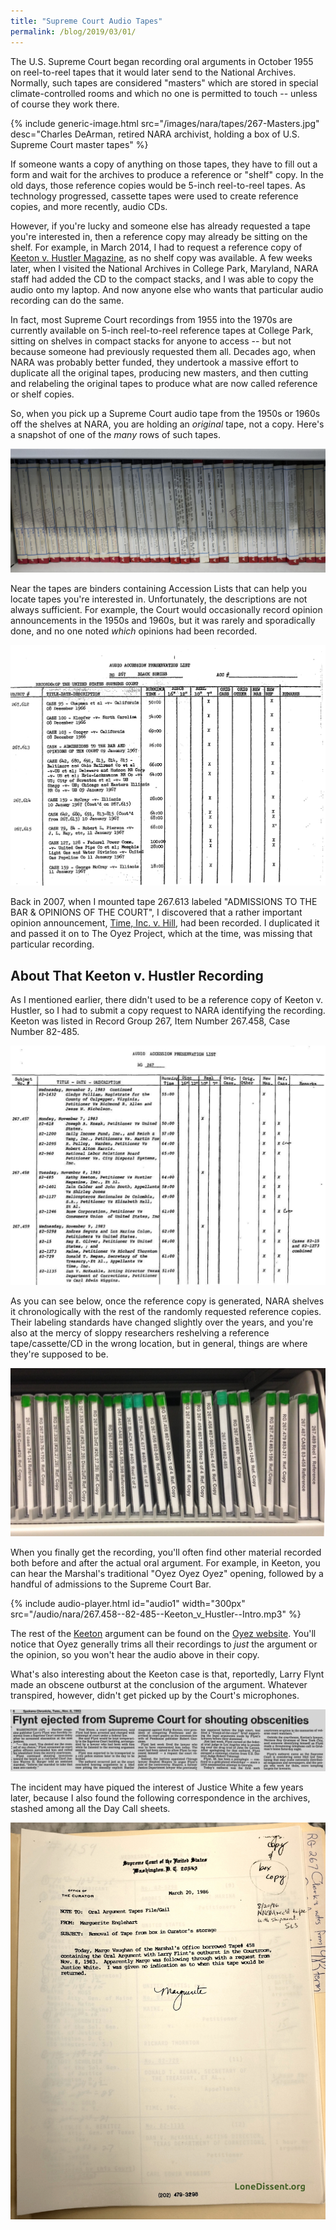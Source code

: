 ```yaml
---
title: "Supreme Court Audio Tapes"
permalink: /blog/2019/03/01/
---
```


The U.S. Supreme Court began recording oral arguments in October 1955 on reel-to-reel tapes that it would
later send to the National Archives.  Normally, such tapes are considered "masters" which are stored
in special climate-controlled rooms and which no one is permitted to touch -- unless of course they work there.

{% include generic-image.html src="/images/nara/tapes/267-Masters.jpg" desc="Charles DeArman, retired NARA archivist, holding a box of U.S. Supreme Court master tapes" %}

If someone wants a copy of anything on those tapes, they have to fill out a form and wait for
the archives to produce a reference or "shelf" copy.  In the old days, those reference copies would be
5-inch reel-to-reel tapes.  As technology progressed, cassette tapes were used to create reference copies,
and more recently, audio CDs.

However, if you're lucky and someone else has already requested a tape you're interested in,
then a reference copy may already be sitting on the shelf.  For example, in March 2014, I had to request a reference copy of [Keeton v. Hustler Magazine](https://www.supremecourt.gov/pdfs/transcripts/1983/82-485_11-08-1983.pdf), as no shelf copy was available.  A few weeks later, when I visited the National
Archives in College Park, Maryland, NARA staff had added the CD to the compact stacks, and I was able to
copy the audio onto my laptop.  And now anyone else who wants that particular audio recording can do the same.

In fact, most Supreme Court recordings from 1955 into the 1970s are currently available on 5-inch
reel-to-reel reference tapes at College Park, sitting on shelves in compact stacks for anyone to access --
but not because someone had previously requested them all.  Decades ago, when NARA was probably better funded,
they undertook a massive effort to duplicate all the original tapes, producing new masters, and then cutting
and relabeling the original tapes to produce what are now called reference or shelf copies.

So, when you pick up a Supreme Court audio tape from the 1950s or 1960s off the shelves at NARA,
you are holding an *original* tape, not a copy.  Here's a snapshot of one of the *many* rows of such tapes.

![RG 267 Reference Copies](/images/nara/tapes/267.612-620.jpg)

Near the tapes are binders containing Accession Lists that can help you locate tapes you're interested in.  Unfortunately, the descriptions are not always sufficient.  For example, the Court would occasionally record opinion announcements in the 1950s and 1960s, but it was rarely and sporadically done, and no one noted *which* opinions had been recorded.

![1966 Supreme Court Audio Accession List - Page 7](/images/nara/1966/1966-Audio-Accession-List--Page07.png)

Back in 2007, when I mounted tape 267.613 labeled "ADMISSIONS TO THE BAR & OPINIONS OF THE COURT", I discovered that a rather important opinion announcement, [Time, Inc. v. Hill](https://www.oyez.org/cases/1965/22), had been recorded.  I duplicated it and passed it on to The Oyez Project, which at the time, was missing that particular recording.

## About That Keeton v. Hustler Recording

As I mentioned earlier, there didn't used to be a reference copy of Keeton v. Hustler, so I had to submit
a copy request to NARA identifying the recording.  Keeton was listed in Record Group 267, Item Number 267.458,
Case Number 82-485.

![1983 Supreme Court Audio Accession List - Page 4](/images/nara/1983/1983-Audio-Accession-List--Page04.jpg)

As you can see below, once the reference copy is generated, NARA shelves it chronologically with the rest of
the randomly requested reference copies.  Their labeling standards have changed slightly over the years, and
you're also at the mercy of sloppy researchers reshelving a reference tape/cassette/CD in the wrong location,
but in general, things are where they're supposed to be.

![1983 Reference Copies](/images/nara/1983/1983-Reference-Copies.jpg)

When you finally get the recording, you'll often find other material recorded both before and after the
actual oral argument.  For example, in Keeton, you can hear the Marshal's traditional "Oyez Oyez Oyez" opening, followed by a handful of admissions to the Supreme Court Bar.

{% include audio-player.html id="audio1" width="300px" src="/audio/nara/267.458--82-485--Keeton_v_Hustler--Intro.mp3" %}

The rest of the [Keeton](https://apps.oyez.org/player/#/burger8/oral_argument_audio/19772) argument can be found on the [Oyez website](https://www.oyez.org/cases/1983/82-485).  You'll notice that Oyez generally trims all their recordings to *just* the argument or the opinion, so you won't hear the audio above in their copy.

What's also interesting about the Keeton case is that, reportedly, Larry Flynt made an obscene outburst at the conclusion of the argument.  Whatever transpired, however, didn't get picked up by the Court's microphones.

![Spokane Chronicle November 1983](/images/news/1983-11-08--Spokane-Chronicle.png)

The incident may have piqued the interest of Justice White a few years later, because I also
found the following correspondence in the archives, stashed among all the Day Call sheets.

![Supreme Court Curator 1986](/images/nara/1986/1986-03-20--Supreme_Court_Curator--2014-04-21.jpg)
